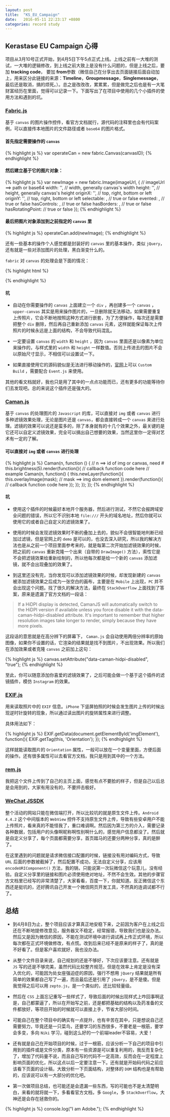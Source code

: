 ```yaml
---
layout: post
title:  "KS_EU_Campaign"
date:   2016-05-11 22:23:17 +0800
categories: record study
---
```


## Kerastase EU Campaign 心得

项目从3月10号正式开始，到4月5日下午5点正式上线。上线之前有一大堆的测试，一大堆的逻辑修改，到上线之前大致上是没有什么问题的，但是上线之后，要加 **tracking code**， 要加 **from**参数（微信自己在分享出去页面链接后面自动加上，用来区分此链接的来源：**Timeline**，**Groupmessage**，**Singlemessage**，最后还是取消，搞的烦死。）。总之是改改改，累累累，但是做完之后也是有一大笔财富经历在里面，觉得可以记录一下。下面写出了在项目中使用的几个小插件的使用方法和遇到的坑。

### [Fabric.js](https://github.com/kangax/fabric.js/)

基于 `canvas` 的图片操作控件，看官方文档就行，源代码的注释里也会有代码案例，可以直接传本地图片的文件路径或者 `base64` 的图片格式。

#### 首先指定需要操作的  `canvas`

{% highlight js %}
var operateCan = new fabric.Canvas(canvasID);
{% endhighlight %}

#### 然后建立基于它的图片对象：

{% highlight js %}
var newImage = new fabric.Image(imageUrl, { // imageUrl ==> path or base64
    width: '', // width, generally canvas's width
    height: '', // height, generally canvas's height
    originX: '',  // top, right, bottom or left
    originY: '', // top, right, bottom or left
    selectable: , // true or false
    evented: , // true or false
    hasControls: , // true or false
    hasBorders: , // true or false
    hasRotatingPoint:  // true or false
});
{% endhighlight %}

#### 最后把图片对象添加到之前指定的 `canvas` 里

{% highlight js %}
operateCan.add(newImage);
{% endhighlight %}

还有一些基本的操作个人感觉都是封装好的 `canvas` 里的基本操作，类似 `jQuery`，还有就是一些对添加图片的处理，黑白渐变什么的。

`fabric` 对 `canvas` 的处理会是下面的情况：

{% highlight html %}
<div class="canvas-container">
    <canvas id="myCanvas" width="547" height="523" class="lower-canvas"></canvas>
    <canvas class="upper-canvas" width="547" height="523"></canvas>
</div>
{% endhighlight %}

#### 坑

* 自动在你需要操作的 `canvas` 上面建立一个 `div` ，再创建多一个 `canvas` ，`upper-canvas` 其实是用来操作图片的，一旦删除就无法移动，如果需要重复上传照片，它会不断地按照这种方式进行嵌套，为了方便操作，每次还是需要把整个 `div` 删除，然后再自己重新添加 `canvas` 元素，这样就能保证每次上传照片的时候永远是上面的结构，不会导致代码混乱。

* 一定要设置 `canvas` 的 `width` 和 `height` ，因为 `canvas` 里面还是以像素为单位来操作的，与样式里的 `width` 和 `height` 一样数值。否则上传进去的图片不会以原始尺寸显示，不相信可以设置试一下。

* 如果直接使用它的源码貌似是无法进行移动操作的，[官网](http://fabricjs.com/build/)上可以 `Custom Build` ，需要配合 `Event.js` 来使用。
 
其他的看文档就好，我也只是用了其中的一点点功能而已，还有更多的功能等待你们去发现吧。总的来说这个插件还是强大的。

### [Caman.js](https://github.com/meltingice/CamanJS/)
基于 `canvas` 的处理图片的 `Javascript` 的库，可以直接对 `img` 或者 `canvas` 进行多种滤镜效果处理，无论是图片还是 `canvas`，都会直接转成一个 `canvas` 来进行处理。滤镜的效果可以说还是蛮多的，除了本身就有的十几个效果之外，最关键的是它还可以自定义滤镜效果，完全可以搞出自己想要的效果，当然这里你一定得对艺术有一定的了解。

#### 可以直接对 `img` 或者 `canvas` 进行处理

{% highlight js %}
Caman(n, function () { // n ==> id of img or canvas, need #
    this.brightness(5).render(function(){
        // callback function code here
        // example
        Caman(n, function() {
            this.newLayer(function(){
                this.overlayImage(mask); // mask ==> img dom element
            }).render(function(){
                // callback function code here
            });
        });
    });
});
{% endhighlight %}

#### 坑

* 使用这个插件的时候最好本地开个服务器，然后进行测试，不然它会报跨域安全问题的错误，所以它不识别本地 `file:///` 开头的域名地址，然后你就可以使用它的或者自己自定义的滤镜效果了。

* 使用的时候会发现滤镜效果时不断的叠加上去的，貌似不会很智能地判断已经加过滤镜，但是官网上的 `demo` 是可以的，也没去深入研究，所以我的解决方法也是从之前一个项目里面参考来的，就是每第二次开始加滤镜效果的时候，把之前的 `canvas` 重新克隆一个出来（自带的 `DrawImage()` 方法），索性它是不会把滤镜效果给重新绘制的，所以他每次都是给一个新的 `canvas` 添加滤镜，就不会出现叠加的效果了。

* 到这里还没有完，当你发现可以添加滤镜效果的时候，却发现新建的 `canvas` 被添加滤镜效果之后成为一张空白的画布，主要是在 `Mobile` 上出现，`PC` 并不会出现这个问题。找了很久的解决方法，最终在 `StackOverflow` 上面找到了答案，原来是遗漏了官方文档的一段话：

> If a HiDPI display is detected, CamanJS will automatically switch to the HiDPI version if available unless you force disable it with the data-caman-hidpi-disabled attribute. It's important to remember that higher resolution images take longer to render, simply because they have more pixels.

这段话的意思就是在高分辨下的屏幕下， `Caman.js` 会自动使用两倍分辨率的原始图像，如果你不设置的话，它渲染的结果就是找不到图片，不出现效果。所以我们在添加效果或者克隆 `canvas` 之前加上这句：

{% highlight js %}
canvas.setAttribute("data-caman-hidpi-disabled", "true");
{% endhighlight %}

至此，你可以随意添加你喜爱的滤镜效果了，之后可能会做一个基于这个插件的滤镜插件，模仿 `Instagram` 的效果。

### [EXIF.js](https://github.com/exif-js/exif-js/)
用来读取照片中的 `EXIF` 信息。`iPhone` 下竖屏拍照的时候会发生图片上传的时候出现逆时针旋转的现象，所以通过读出图片的旋转属性来进行调整。

具体用法如下：

{% highlight js %}
EXIF.getData(document.getElementById('imgElement'), function(){ 
    EXIF.getTag(this, 'Orientation'); 
}); 
{% endhighlight %}

这样就能读取图片的 `Orientation` 属性，一般可以放在一个变量里面，方便后面的操作。还有很多属性可以去看官方文档，我只是用到其中的一个方法。

### [rem.js](https://github.com/Chen38/rem.js)
我把这个文件上传到了自己的主页上面，感觉有点不要脸的样子，但是自己以后总是会用到的，大家有用没有的，不要抨击极好。

### [WeChat JSSDK](http://mp.weixin.qq.com/wiki/7/aaa137b55fb2e0456bf8dd9148dd613f.html)
整个活动的网站只能在微信端打开，所以比较坑的就是原生文件上传。`Android 4.4.2` 这个中间版本的 `WebView` 控件不支持原生文件上传，导致有些安卓用户不能上传照片，看来真的不能怪我了，重口难调啊。然后因为第三方的介入，需要记录各种数据，包括用户的头像啊昵称啊性别啊什么的，感觉用户信息都没了。然后就是自定义分享了，每个页面都需要分享，首页踏马的还要分两种分享，真的是醉了。

在这里遇到的问题就是请求微信接口配置的时候，链接没有用对编码方式，导致 `URL` 后面的参数被截掉了，然后配置不成功，无法自定义分享，应该用 `encodeURIComponent()` 方法，我的锅，只能说第一次玩微信这个玩意儿，没有经验。自定义分享里的链接和图片必须使用绝对地址，不然不会生效。其他的步骤官方文档里已经写的非常清楚了，大家看看，百度一下，你就知道。反正微信这个东西还是挺坑的，还好腾讯自己开发一个微信网页开发工具，不然真的连调试都不行了。

## 总结

* 到4月8日为止，整个项目应该才算真正地安稳下来，之前因为客户在上线之后还在不断地提修改意见，服务器又不稳定，经常报错，导致我们也是没办法。然后又是因为微信的原因，不能在测试环境中进行调试再上传正式环境，所以每次都在正式环境做修改，有点慌。改到后来已经不是原来的样子了，真的是不好看了。但是客户喜欢就好，我也没办法。

* 从整个文件目录来说，自己规划的还是不够好，下次应该要注意。还有就是 `JS` 写的还是不够完美，虽然代码比较整齐规范，但是在效率上肯定是没有深入优化的，可能因为处女座强迫症的原因，强行不想用 `jQuery` 结果就是所有简单的效果都自己写了一遍，而且最后还是引用了 `jQuery`，是不是傻。但是我觉得之后可以用 `zepto.js`，是一个类似的，还比较轻量级。

* 然后在 `CSS` 上面忘记重写一些样式了，导致后面的时候出现样式上咋回事啊这是，自己都蒙逼了，所以在开始写之前，还是都把基础的结构以及药准备的文件都放好，等项目开始的时候就可以直接上手，节省大部分时间。

* 可能自己在整个项目中的确实有一点提升，也有辛苦在其中，只是想说自己还需要努力，毕竟还是一只菜鸟，还要学习的东西很多，不要老是一根筋，要学会多变，多向 `Niki` 学习，碰到这么好的一个前端leader不容易，大爱！

* 还有就是自己在开始项目的时候，过于一根筋，应该分析一下自己的项目中引用到的插件或是文件分类，原本有一些资源是可以重复利用的，我反而复杂化了，增加了代码量不说，而且自己写的代码不一定高效，反而会在一定程度上影响页面的优化，所以这点以后一定要注意一下。还有就是开始码代码之前应该看下页面的设计稿，大致分析一下页面结构，对整体的 `DOM` 结构也是有帮助的，应该说可以有一大部分的优化吧。

* 第一次做项目总结，也可能还是会遗漏一些东西，写的可能也不是太清楚明白，来看的就将就一下，多看看官方文档，多 `Google`，多 `StackOverflow`，大神还是会存在拯救你的。

{% highlight js %}
console.log("I am Adobe.");
{% endhighlight %}
